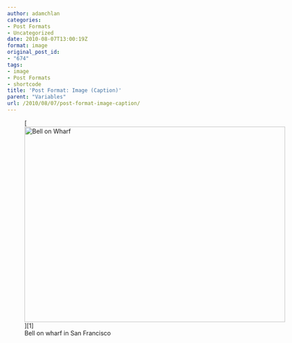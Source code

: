 ```yaml
---
author: adamchlan
categories:
- Post Formats
- Uncategorized
date: 2010-08-07T13:00:19Z
format: image
original_post_id:
- "674"
tags:
- image
- Post Formats
- shortcode
title: 'Post Format: Image (Caption)'
parent: "Variables"
url: /2010/08/07/post-format-image-caption/
---
```


<figure id="attachment_754" style="width: 604px" class="wp-caption alignnone">[<img class="wp-image-754 size-large" src="http://forhugo.dev/wp-content/uploads/2011/07/100_5478.jpg?w=604" alt="Bell on Wharf" width="604" height="453" srcset="http://forhugo.dev/wp-content/uploads/2011/07/100_5478.jpg 1600w, http://forhugo.dev/wp-content/uploads/2011/07/100_5478-300x225.jpg 300w, http://forhugo.dev/wp-content/uploads/2011/07/100_5478-768x576.jpg 768w, http://forhugo.dev/wp-content/uploads/2011/07/100_5478-1024x768.jpg 1024w" sizes="(max-width: 604px) 100vw, 604px" />][1]<figcaption class="wp-caption-text">Bell on wharf in San Francisco</figcaption></figure>

 [1]: http://forhugo.dev/wp-content/uploads/2011/07/100_5478.jpg